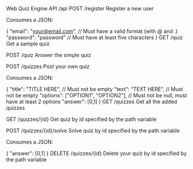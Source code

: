 Web Quiz Engine
API /api
POST /register
Register a new user

Consumes a JSON:

{
  "email": "your@email.com", // Must have a valid format (with @ and .)
  "password": "password" // Must have at least five characters
}
GET /quiz
Get a sample quiz

POST /quiz
Answer the simple quiz

POST /quizzes
Post your own quiz

Consumes a JSON:

{
  "title": "TITLE HERE", // Must not be empty
  "text": "TEXT HERE", // Must not be empty
  "options": ["OPTION1", "OPTION2"], // Must not be null, must have at least 2 options
  "answer": [0,1]
}
GET /quizzes
Get all the added quizzes

GET /quizzes/{id}
Get quiz by id specified by the path variable

POST /quizzes/{id}/solve
Solve quiz by id specified by the path variable

Consumes a JSON:

{
  "answer": [0,1]
}
DELETE /quizzes/{id}
Delete your quiz by id specified by the path variable

